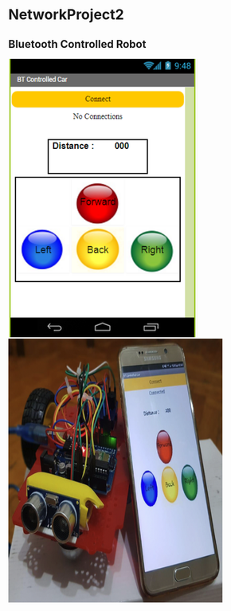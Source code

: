 # NetworkProject2



## Bluetooth Controlled Robot

<img src="https://github.com/gulzade/NetworkProject2/blob/master/interface.PNG" width="380"/> <img src="https://github.com/gulzade/NetworkProject2/blob/master/projectImage.png" width="430" height="530"/>
